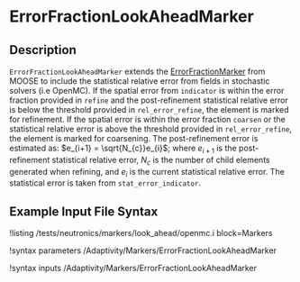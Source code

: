 # ErrorFractionLookAheadMarker

## Description

`ErrorFractionLookAheadMarker` extends the [ErrorFractionMarker](ErrorFractionMarker.md) from MOOSE
to include the statistical relative error from fields in stochastic solvers (i.e OpenMC). If the
spatial error from `indicator` is within the error fraction provided in `refine` and the
post-refinement statistical relative error is below the threshold provided in `rel_error_refine`, the
element is marked for refinement.  If the spatial error is within the
error fraction `coarsen` or the statistical relative error is above
the threshold provided in `rel_error_refine`, the element is marked for coarsening. The post-refinement
error is estimated as: $e_{i+1} = \sqrt{N_{c}}e_{i}$; where $e_{i+1}$ is the post-refinement statistical
relative error, $N_{c}$ is the number of child elements generated when refining, and $e_{i}$ is the current
statistical relative error. The statistical error is taken from `stat_error_indicator`.

## Example Input File Syntax

!listing /tests/neutronics/markers/look_ahead/openmc.i
  block=Markers

!syntax parameters /Adaptivity/Markers/ErrorFractionLookAheadMarker

!syntax inputs /Adaptivity/Markers/ErrorFractionLookAheadMarker
